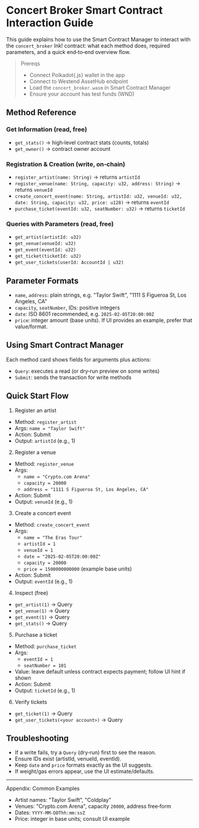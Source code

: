 # Concert Broker Smart Contract Interaction Guide

This guide explains how to use the Smart Contract Manager to interact with the `concert_broker` Ink! contract: what each method does, required parameters, and a quick end‑to‑end overview flow.

> Prereqs
>
> - Connect Polkadot{.js} wallet in the app
> - Connect to Westend AssetHub endpoint
> - Load the `concert_broker.wasm` in Smart Contract Manager
> - Ensure your account has test funds (WND)

## Method Reference

### Get Information (read, free)

- `get_stats()` → high‑level contract stats (counts, totals)
- `get_owner()` → contract owner account

### Registration & Creation (write, on‑chain)

- `register_artist(name: String)` → returns `artistId`
- `register_venue(name: String, capacity: u32, address: String)` → returns `venueId`
- `create_concert_event(name: String, artistId: u32, venueId: u32, date: String, capacity: u32, price: u128)` → returns `eventId`
- `purchase_ticket(eventId: u32, seatNumber: u32)` → returns `ticketId`

### Queries with Parameters (read, free)

- `get_artist(artistId: u32)`
- `get_venue(venueId: u32)`
- `get_event(eventId: u32)`
- `get_ticket(ticketId: u32)`
- `get_user_tickets(userId: AccountId | u32)`

## Parameter Formats

- `name`, `address`: plain strings, e.g. "Taylor Swift", "1111 S Figueroa St, Los Angeles, CA"
- `capacity`, `seatNumber`, IDs: positive integers
- `date`: ISO 8601 recommended, e.g. `2025-02-05T20:00:00Z`
- `price`: integer amount (base units). If UI provides an example, prefer that value/format.

## Using Smart Contract Manager

Each method card shows fields for arguments plus actions:

- `Query`: executes a read (or dry‑run preview on some writes)
- `Submit`: sends the transaction for write methods

## Quick Start Flow

1. Register an artist

- Method: `register_artist`
- Args: `name = "Taylor Swift"`
- Action: Submit
- Output: `artistId` (e.g., 1)

2. Register a venue

- Method: `register_venue`
- Args:
  - `name = "Crypto.com Arena"`
  - `capacity = 20000`
  - `address = "1111 S Figueroa St, Los Angeles, CA"`
- Action: Submit
- Output: `venueId` (e.g., 1)

3. Create a concert event

- Method: `create_concert_event`
- Args:
  - `name = "The Eras Tour"`
  - `artistId = 1`
  - `venueId = 1`
  - `date = "2025-02-05T20:00:00Z"`
  - `capacity = 20000`
  - `price = 1500000000000` (example base units)
- Action: Submit
- Output: `eventId` (e.g., 1)

4. Inspect (free)

- `get_artist(1)` → Query
- `get_venue(1)` → Query
- `get_event(1)` → Query
- `get_stats()` → Query

5. Purchase a ticket

- Method: `purchase_ticket`
- Args:
  - `eventId = 1`
  - `seatNumber = 101`
- Value: leave default unless contract expects payment; follow UI hint if shown
- Action: Submit
- Output: `ticketId` (e.g., 1)

6. Verify tickets

- `get_ticket(1)` → Query
- `get_user_tickets(<your account>)` → Query

## Troubleshooting

- If a write fails, try a `Query` (dry‑run) first to see the reason.
- Ensure IDs exist (artistId, venueId, eventId).
- Keep `date` and `price` formats exactly as the UI suggests.
- If weight/gas errors appear, use the UI estimate/defaults.

---

Appendix: Common Examples

- Artist names: "Taylor Swift", "Coldplay"
- Venues: "Crypto.com Arena", capacity `20000`, address free‑form
- Dates: `YYYY-MM-DDThh:mm:ssZ`
- Price: integer in base units; consult UI example
